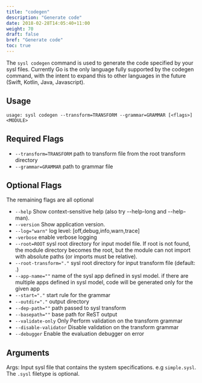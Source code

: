 ```yaml
---
title: "codegen"
description: "Generate code"
date: 2018-02-28T14:05:40+11:00
weight: 70
draft: false
bref: "Generate code"
toc: true
---
```


The `sysl codegen` command is used to generate the code specified by your sysl files. Currently Go is the only language fully supported by the codegen command, with the intent to expand this to other languages in the future (Swift, Kotlin, Java, Javascript).

## Usage

```
usage: sysl codegen --transform=TRANSFORM --grammar=GRAMMAR [<flags>] <MODULE>
```

## Required Flags

* `--transform=TRANSFORM`  path to transform file from the root transform directory
* `--grammar=GRAMMAR`      path to grammar file

## Optional Flags

The remaining flags are all optional

* `--help`                Show context-sensitive help (also try --help-long and --help-man).
* `--version`             Show application version.
* `--log="warn"`          log level: [off,debug,info,warn,trace]
* `-verbose`              enable verbose logging
* `--root=ROOT`           sysl root directory for input model file. If root is not found, the module directory becomes the root, but the module can not import with absolute paths (or imports must be relative).
* `--root-transform="."`  sysl root directory for input transform file (default: .)
* `--app-name=""`         name of the sysl app defined in sysl model. if there are multiple apps defined in sysl model, code will be generated only for the given app
* `--start="."`           start rule for the grammar
* `--outdir="."`          output directory
* `--dep-path=""`         path passed to sysl transform
* `--basepath=""`         base path for ReST output
* `--validate-only`       Only Perform validation on the transform grammar
* `--disable-validator`   Disable validation on the transform grammar
* `--debugger`            Enable the evaluation debugger on error

## Arguments

Args:
  <MODULE>  Input sysl file that contains the system specifications. e.g `simple.sysl`. The `.sysl` filetype is optional.